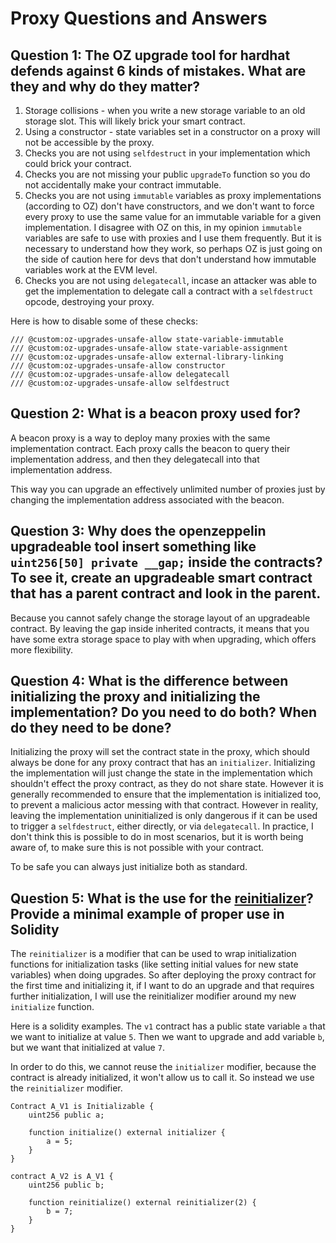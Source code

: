 # Proxy Questions and Answers

## **Question 1:** The OZ upgrade tool for hardhat defends against 6 kinds of mistakes. What are they and why do they matter?

1. Storage collisions - when you write a new storage variable to an old storage slot. This will likely brick your smart contract.
2. Using a constructor - state variables set in a constructor on a proxy will not be accessible by the proxy.
3. Checks you are not using `selfdestruct` in your implementation which could brick your contract.
4. Checks you are not missing your public `upgradeTo` function so you do not accidentally make your contract immutable.
5. Checks you are not using `immutable` variables as proxy implementations (according to OZ) don't have constructors, and we don't want to force every proxy to use the same value for an immutable variable for a given implementation. I disagree with OZ on this, in my opinion `immutable` variables are safe to use with proxies and I use them frequently. But it is necessary to understand how they work, so perhaps OZ is just going on the side of caution here for devs that don't understand how immutable variables work at the EVM level.
6. Checks you are not using `delegatecall`, incase an attacker was able to get the implementation to delegate call a contract with a `selfdestruct` opcode, destroying your proxy.

Here is how to disable some of these checks:
```solidity
/// @custom:oz-upgrades-unsafe-allow state-variable-immutable
/// @custom:oz-upgrades-unsafe-allow state-variable-assignment
/// @custom:oz-upgrades-unsafe-allow external-library-linking
/// @custom:oz-upgrades-unsafe-allow constructor
/// @custom:oz-upgrades-unsafe-allow delegatecall
/// @custom:oz-upgrades-unsafe-allow selfdestruct
```

## **Question 2:** What is a beacon proxy used for?

A beacon proxy is a way to deploy many proxies with the same implementation contract. Each proxy calls the beacon to query their implementation address, and then they delegatecall into that implementation address.

This way you can upgrade an effectively unlimited number of proxies just by changing the implementation address associated with the beacon.

## **Question 3:** Why does the openzeppelin upgradeable tool insert something like `uint256[50] private __gap;` inside the contracts? To see it, create an upgradeable smart contract that has a parent contract and look in the parent.

Because you cannot safely change the storage layout of an upgradeable contract. By leaving the gap inside inherited contracts, it means that you have some extra storage space to play with when upgrading, which offers more flexibility.

## **Question 4:** What is the difference between initializing the proxy and initializing the implementation? Do you need to do both? When do they need to be done?

Initializing the proxy will set the contract state in the proxy, which should always be done for any proxy contract that has an `initializer`. Initializing the implementation will just change the state in the implementation which shouldn't effect the proxy contract, as they do not share state. However it is generally recommended to ensure that the implementation is initialized too, to prevent a malicious actor messing with that contract. However in reality, leaving the implementation uninitialized is only dangerous if it can be used to trigger a `selfdestruct`, either directly, or via `delegatecall`. In practice, I don't think this is possible to do in most scenarios, but it is worth being aware of, to make sure this is not possible with your contract.

To be safe you can always just initialize both as standard.

## **Question 5:** What is the use for the [reinitializer](https://github.com/OpenZeppelin/openzeppelin-contracts-upgradeable/blob/master/contracts/proxy/utils/Initializable.sol#L119)? Provide a minimal example of proper use in Solidity

The `reinitializer` is a modifier that can be used to wrap initialization functions for initialization tasks (like setting initial values for new state variables) when doing upgrades. So after deploying the proxy contract for the first time and initializing it, if I want to do an upgrade and that requires further initialization, I will use the reinitializer modifier around my new `initialize` function.

Here is a solidity examples. The `v1` contract has a public state variable `a` that we want to initialize at value `5`. Then we want to upgrade and add variable `b`, but we want that initialized at value `7`.

In order to do this, we cannot reuse the `initializer` modifier, because the contract is already initialized, it won't allow us to call it. So instead we use the `reinitializer` modifier.

```solidity
Contract A_V1 is Initializable {
    uint256 public a;

    function initialize() external initializer {
        a = 5;
    }
}

contract A_V2 is A_V1 {
    uint256 public b;

    function reinitialize() external reinitializer(2) {
        b = 7;
    }
}
```
